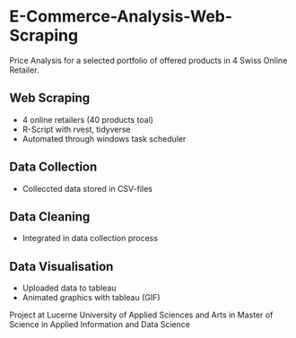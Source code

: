 # E-Commerce-Analysis-Web-Scraping


Price Analysis for a selected portfolio of offered products in 4 Swiss Online Retailer.

## Web Scraping
- 4 online retailers (40 products toal)
- R-Script with rvest, tidyverse 
- Automated through windows task scheduler

## Data Collection
- Colleccted data stored in CSV-files

## Data Cleaning
- Integrated in data collection process

## Data Visualisation
- Uploaded data to tableau
- Animated graphics with tableau (GIF)



Project at Lucerne University of Applied Sciences and Arts in Master of Science in Applied Information and Data Science

